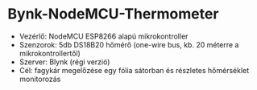 # Bynk-NodeMCU-Thermometer
 - Vezérlő: NodeMCU ESP8266 alapú mikrokontroller
 - Szenzorok: 5db DS18B20 hőmérő (one-wire bus, kb. 20 méterre a mikrokontrollertől)
 - Szerver: Blynk (régi verzió)
 - Cél: fagykár megelőzése egy fólia sátorban és részletes hőmérséklet monitorozás
